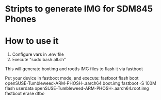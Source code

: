 # Stripts to generate IMG for SDM845 Phones

# How to use it

1. Configure vars in .env file
2. Execute "sudo bash all.sh"

This will generate bootimg and rootfs IMG files to flash it via fastboot

Put your device in fastboot mode, and execute:
   fastboot flash boot openSUSE-Tumbleweed-ARM-PHOSH-<device><variant>.aarch64.boot.img
   fastboot -S 100M flash userdata openSUSE-Tumbleweed-ARM-PHOSH-<device>.aarch64.root.img
   fastboot erase dtbo

